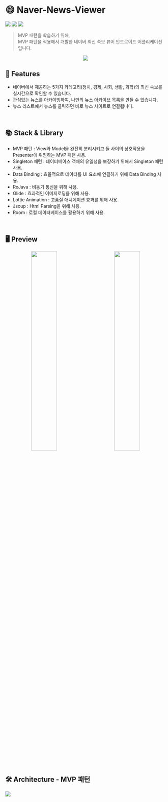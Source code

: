 # 😄 Naver-News-Viewer
<img src = "https://img.shields.io/badge/ProjectType-ToyProject-orange?style=flat-square">  <img src = "https://img.shields.io/badge/Tools-AndroidStudio-brightgreen?style=flat-square&logo=AndroidStudio">  <img src = "https://img.shields.io/badge/Language-Java-critical?style=flat-square&logo=Java">
> MVP 패턴을 학습하기 위해, </br>
> MVP 패턴을 적용해서 개발한 네이버 최신 속보 뷰어 안드로이드 어플리케이션 입니다.
<p align="center"> <img src = "https://user-images.githubusercontent.com/64072741/125599121-30f40923-44a8-472c-8c2a-de1ec6fb85c8.png" > </p>

##  📝  Features
+ 네이버에서 제공하는 5가지 카테고리(정치, 경제, 사회, 생활, 과학)의 최신 속보를 실시간으로 확인할 수 있습니다.
+ 관심있는 뉴스를 아카이빙하여, 나만의 뉴스 아카이브 목록을 만들 수 있습니다.
+ 뉴스 리스트에서 뉴스를 클릭하면 바로 뉴스 사이트로 연결됩니다.
</br>

##  📚  Stack & Library
+ MVP 패턴 : View와 Model을 완전히 분리시키고 둘 사이의 상호작용을 Presenter에 위임하는 MVP 패턴 사용.
+ Singleton 패턴 : 데이터베이스 객체의 유일성을 보장하기 위해서 Singleton 패턴 사용.
+ Data Binding : 효율적으로 데이터를 UI 요소에 연결하기 위해 Data Binding 사용.
+ RxJava : 비동기 통신을 위해 사용.
+ Glide : 효과적인 이미지로딩을 위해 사용.
+ Lottie Animation : 고품질 애니메이션 효과를 위해 사용.
+ Jsoup : Html Parsing을 위해 사용.
+ Room : 로컬 데이터베이스를 활용하기 위해 사용.
</br>

##  🖥️  Preview
<p align="center"> <img src = "https://user-images.githubusercontent.com/64072741/125657755-fa90b789-a5d0-4b10-8868-b51d17f7fc8c.gif" width = "40%">&nbsp;&nbsp;&nbsp;&nbsp;&nbsp;&nbsp;&nbsp;&nbsp;&nbsp;&nbsp;&nbsp;&nbsp;&nbsp;&nbsp;&nbsp;<img src = "https://user-images.githubusercontent.com/64072741/125659291-f1ec4605-5e8a-405c-a363-ce7221823255.gif" width = "40%"></p>
</br></br>

##  🛠️  Architecture - MVP 패턴
<img src = "https://user-images.githubusercontent.com/64072741/125657353-4fed9ff2-08f3-445d-9a54-d4873a1b874b.png"> 


